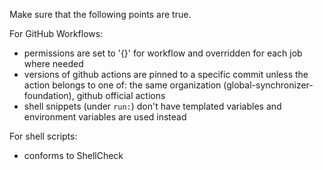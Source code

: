 Make sure that the following points are true.

For GitHub Workflows:
- permissions are set to '{}' for workflow and overridden for each job where needed
- versions of github actions are pinned to a specific commit unless the action belongs to one of: the same organization (global-synchronizer-foundation), github official actions
- shell snippets (under `run:`) don't have templated variables and environment variables are used instead

For shell scripts:
- conforms to ShellCheck
